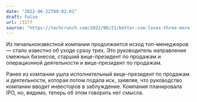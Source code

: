 ```yaml
---
date: "2022-06-22T08:02:01"
draft: False
url: /3177
source: "https://techcrunch.com/2022/06/21/better-com-loses-three-more-senior-executives-including-svp-and-vp-of-sales/"
---
```


Из печальноизвестной компании  продолжается исход топ-менеджеров — стало известно об уходе сразу трех. Это руководитель направления смежных бизнесов, старший вице-президент по продажам и операционной деятельности и вице-президент по продажам.

Ранее из компании ушла исполнительный вице-президент по продажам и деятельности, которая потом подала иск, заявляя, что руководство компании вводит инвесторов в заблуждение. Компания планировала IPO, но, видимо, теперь об этом говорить нет смысла.
